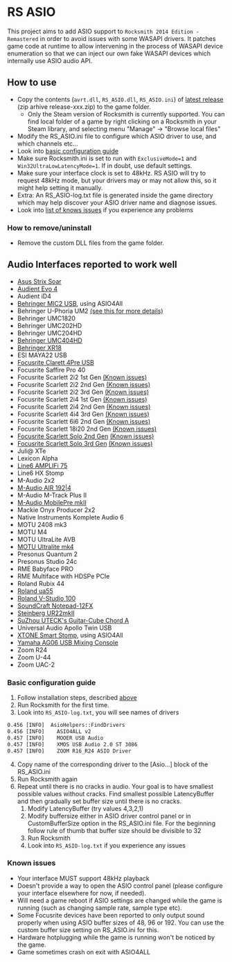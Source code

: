 # RS ASIO

This project aims to add ASIO support to `Rocksmith 2014 Edition - Remastered` in order to avoid issues with some WASAPI drivers.
It patches game code at runtime to allow intervening in the process of WASAPI device enumeration so that we can inject our own fake WASAPI devices which internally use ASIO audio API.

## How to use

- Copy the contents (`avrt.dll`, `RS_ASIO.dll`, `RS_ASIO.ini`) of [latest release](https://github.com/mdias/rs_asio/releases/latest) (zip arhive release-xxx.zip) to the game folder.
  - Only the Steam version of Rocksmith is currently supported. You can find local folder of a game by right clicking on a Rocksmith in your Steam library, and selecting menu "Manage" -> "Browse local files"
- Modify the RS_ASIO.ini file to configure which ASIO driver to use, and which channels etc...
- Look into [basic configuration guide](#basic-configuration-guide)
- Make sure Rocksmith.ini is set to run with `ExclusiveMode=1` and `Win32UltraLowLatencyMode=1`. If in doubt, use default settings.
- Make sure your interface clock is set to 48kHz. RS ASIO will try to request 48kHz mode, but your drivers may or may not allow this, so it might help setting it manually.
- Extra: An RS_ASIO-log.txt file is generated inside the game directory which may help discover your ASIO driver name and diagnose issues.
- Look into [list of knows issues](#known-issues) if you experience any problems

### How to remove/uninstall

- Remove the custom DLL files from the game folder.

## Audio Interfaces reported to work well

- [Asus Strix Soar](docs/asus_strix_soar/README.md)
- [Audient Evo 4](docs/audient_evo_4/README.md)
- Audient iD4
- [Behringer MIC2 USB](docs/behringer_mic2usb/README.md), using ASIO4All
- Behringer U-Phoria UM2 [(see this for more details)](https://github.com/mdias/rs_asio/issues/7)
- Behringer UMC1820
- Behringer UMC202HD
- Behringer UMC204HD
- [Behringer UMC404HD](https://github.com/mdias/rs_asio/issues/13)
- [Behringer XR18](https://github.com/mdias/rs_asio/issues/72)
- ESI MAYA22 USB
- [Focusrite Clarett 4Pre USB](https://github.com/mdias/rs_asio/issues/42)
- Focusrite Saffire Pro 40
- Focusrite Scarlett 2i2 1st Gen [(Known issues)](#known-issues)
- Focusrite Scarlett 2i2 2nd Gen [(Known issues)](#known-issues)
- Focusrite Scarlett 2i2 3rd Gen [(Known issues)](#known-issues)
- Focusrite Scarlett 2i4 1st Gen [(Known issues)](#known-issues)
- Focusrite Scarlett 2i4 2nd Gen [(Known issues)](#known-issues)
- Focusrite Scarlett 4i4 3rd Gen [(Known issues)](#known-issues)
- Focusrite Scarlett 6i6 2nd Gen [(Known issues)](#known-issues)
- Focusrite Scarlett 18i20 2nd Gen [(Known issues)](#known-issues)
- [Focusrite Scarlett Solo 2nd Gen](docs/focusrite_solo/README.md) [(Known issues)](#known-issues)
- [Focusrite Scarlett Solo 3rd Gen](docs/focusrite_solo/README.md) [(Known issues)](#known-issues)
- Juli@ XTe
- Lexicon Alpha
- [Line6 AMPLIFi 75](https://github.com/mdias/rs_asio/issues/97)
- Line6 HX Stomp
- M-Audio 2x2
- [M-Audio AIR 192|4](https://github.com/mdias/rs_asio/issues/98)
- M-Audio M-Track Plus II
- [M-Audio MobilePre mkII](https://github.com/mdias/rs_asio/issues/15)
- Mackie Onyx Producer 2x2
- Native Instruments Komplete Audio 6
- MOTU 2408 mk3
- MOTU M4
- MOTU UltraLite AVB
- [MOTU Ultralite mk4](https://github.com/mdias/rs_asio/issues/95)
- Presonus Quantum 2
- Presonus Studio 24c
- RME Babyface PRO
- RME Multiface with HDSPe PCIe
- Roland Rubix 44
- [Roland ua55](docs/roland_ua_55/README.md)
- [Roland V-Studio 100](https://github.com/mdias/rs_asio/issues/91)
- [SoundCraft Notepad-12FX](https://github.com/mdias/rs_asio/issues/86)
- [Steinberg UR22mkII](docs/steinberg_ur12/README.md)
- [SuZhou UTECK's Guitar-Cube Chord A](https://github.com/mdias/rs_asio/issues/92)
- Universal Audio Apollo Twin USB
- [XTONE Smart Stomp](docs/xtone_smartstomp/README.md), using ASIO4All
- [Yamaha AG06 USB Mixing Console](https://github.com/mdias/rs_asio/issues/81)
- Zoom R24
- Zoom U-44
- Zoom UAC-2

### Basic configuration guide

1. Follow installation steps, described [above](#how-to-use)
1. Run Rocksmith for the first time.
1. Look into `RS_ASIO-log.txt`, you will see names of drivers

```txt
0.456 [INFO]  AsioHelpers::FindDrivers
0.456 [INFO]    ASIO4ALL v2
0.457 [INFO]    MOOER USB Audio
0.457 [INFO]    XMOS USB Audio 2.0 ST 3086
0.457 [INFO]    ZOOM R16_R24 ASIO Driver
```

4. Copy name of the corresponding driver to the [Asio...] block of the RS_ASIO.ini
1. Run Rocksmith again
1. Repeat until there is no cracks in audio. Your goal is to have smallest possible values without cracks. Find smallest possible LatencyBuffer and then gradually set buffer size until there is no cracks.
    1. Modify LatencyBuffer (try values 4,3,2,1)
    1. Modify buffersize either in ASIO driver control panel or in CustomBufferSize option in the RS_ASIO.ini file. For the beginning follow rule of thumb that buffer size should be divisible to 32
    1. Run Rocksmith
    1. Look into `RS_ASIO-log.txt` if you experience any issues

### Known issues

- Your interface MUST support 48kHz playback
- Doesn't provide a way to open the ASIO control panel (please configure your interface elsewhere for now, if needed).
- Will need a game reboot if ASIO settings are changed while the game is running (such as changing sample rate, sample type etc).
- Some Focusrite devices have been reported to only output sound properly when using ASIO buffer sizes of 48, 96 or 192. You can use the custom buffer size setting on RS_ASIO.ini for this.
- Hardware hotplugging while the game is running won't be noticed by the game.
- Game sometimes crash on exit with ASIO4ALL
